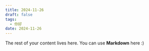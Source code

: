 ```yaml
---
title: 2024-11-26
draft: false
tags:
  - 你好
date: 2024-11-26
---
```

 
The rest of your content lives here. You can use **Markdown** here :)